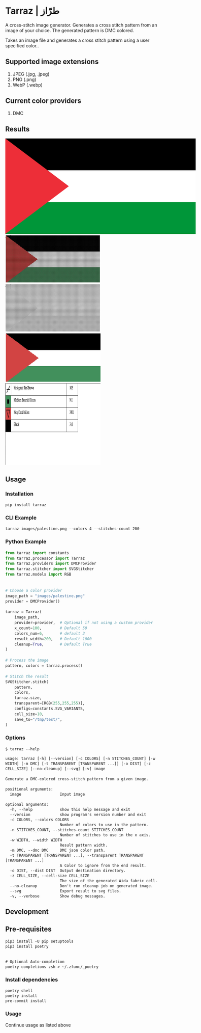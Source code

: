 # Tarraz | طرّاز
A cross-stitch image generator.
Generates a cross stitch pattern from an image of your choice. The generated pattern is DMC colored.

Takes an image file and generates a cross stitch pattern using a user specified color..

## Supported image extensions
1. JPEG (.jpg, .jpeg)
2. PNG (.png)
3. WebP (.webp)

## Current color providers
1. DMC

## Results

<img src="https://github.com/nitfe/tarraz/raw/v1.2.0/images/palestine.png" alt="Palestinian Flag" style="display: inline-block; margin: 0 auto; max-width: 600px"/>

<img src="https://github.com/nitfe/tarraz/raw/v1.2.0/images/results/colored_symbols.jpg" alt="Colored with Symbols" style="display: inline-block; margin: 0 auto; max-width: 300px"/>
<img src="https://github.com/nitfe/tarraz/raw/v1.2.0/images/results/black_white_symbols.jpg" alt="Black White with Symbols" style="display: inline-block; margin: 0 auto; max-width: 300px"/>
<img src="https://github.com/nitfe/tarraz/raw/v1.2.0/images/results/colored.jpg" alt="Colored" style="display: inline-block; margin: 0 auto; max-width: 300px"/>
<img src="https://github.com/nitfe/tarraz/raw/v1.2.0/images/results/key.jpg" alt="Keys" style="display: inline-block; margin: 0 auto; max-width: 300px; height: 256px"/>


## Usage
### Installation
```
pip install tarraz
```

### CLI Example
```shell
tarraz images/palestine.png --colors 4 --stitches-count 200
```

### Python Example

```python
from tarraz import constants
from tarraz.processor import Tarraz
from tarraz.providers import DMCProvider
from tarraz.stitcher import SVGStitcher
from tarraz.models import RGB


# Choose a color provider
image_path = "images/palestine.png"
provider = DMCProvider()

tarraz = Tarraz(
    image_path,
    provider=provider,  # Optional if not using a custom provider
    x_count=100,        # Default 50
    colors_num=6,       # default 3
    result_width=200,   # Default 1000
    cleanup=True,       # Default True
)

# Process the image
pattern, colors = tarraz.process()

# Stitch the result
SVGStitcher.stitch(
    pattern,
    colors,
    tarraz.size,
    transparent=[RGB(255,255,255)],
    configs=constants.SVG_VARIANTS,
    cell_size=10,
    save_to="/tmp/test/",
)

```

### Options
```shell
$ tarraz --help
```

```
usage: tarraz [-h] [--version] [-c COLORS] [-n STITCHES_COUNT] [-w WIDTH] [-m DMC] [-t TRANSPARENT [TRANSPARENT ...]] [-o DIST] [-z CELL_SIZE] [--no-cleanup] [--svg] [-v] image

Generate a DMC-colored cross-stitch pattern from a given image.

positional arguments:
  image                 Input image

optional arguments:
  -h, --help            show this help message and exit
  --version             show program's version number and exit
  -c COLORS, --colors COLORS
                        Number of colors to use in the pattern.
  -n STITCHES_COUNT, --stitches-count STITCHES_COUNT
                        Number of stitches to use in the x axis.
  -w WIDTH, --width WIDTH
                        Result pattern width.
  -m DMC, --dmc DMC     DMC json color path.
  -t TRANSPARENT [TRANSPARENT ...], --transparent TRANSPARENT [TRANSPARENT ...]
                        A Color to ignore from the end result.
  -o DIST, --dist DIST  Output destination directory.
  -z CELL_SIZE, --cell-size CELL_SIZE
                        The size of the generated Aida fabric cell.
  --no-cleanup          Don't run cleanup job on generated image.
  --svg                 Export result to svg files.
  -v, --verbose         Show debug messages.
```

## Development
## Pre-requisites
```shell
pip3 install -U pip setuptools
pip3 install poetry


# Optional Auto-completion
poetry completions zsh > ~/.zfunc/_poetry
```
### Install dependencies
```shell
poetry shell
poetry install
pre-commit install
```

### Usage
Continue usage as listed above
